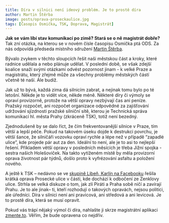 ```yaml
---
title: Díra v silnici není ideový problém. Je to prostě díra
author: Martin Štěrba
image: posts/oprava-proseckaulice.jpg
tags: [Časopis Osmička, TSK, Doprava, Magistrát]
---
```


**Jak se vám líbí stav komunikací po zimě? Stará se o ně magistrát dobře?** Tak zní otázka, na kterou se v novém čísle časopisu Osmička ptá ODS. Za nás odpovídá předseda místního sdružení [Martin Štěrba](https://praha8.pirati.cz/lide/martin-sterba.html).

Bývalo zvykem v těchto sloupcích řešit naši městskou část a kroky, které radnice udělala a nebo plánuje udělat. V poslední době, se však zdejší koalice snaží svými otázkami odvést pozornost jinam - k velké Praze a magistrátu, který zřejmě může za všechny problémy městských částí včetně té naší. Ale budiž.

Jak už to bývá, každá zima dá silnicím zabrat, a nejinak tomu bylo po té letošní. Někde je to vidět více, někde méně. Některé díry či výmoly se opraví provizorně, protože na větší opravy nezbývají čas ani peníze. Pražský rozpočet, ani rozpočet organizace odpovědné za zajišťování udržování sjízdnosti pražské silniční sítě, kterou je Technická správa komunikací hl. města Prahy (zkráceně TSK), totiž není bezedný. 

Zjednodušeně by se dalo říct, že čím frekventovanější silnice v Praze, tím větší a lepší péče. Pokud na takovém úseku dojde k destrukci povrchu, je větší šance, že silničáři vozovku opraví rychle a lépe než v případě “zapadlé ulice”, kde projede pár aut za den. Ideální to není, ale je to asi to nejlepší řešení. Příkladem větší opravy v posledních měsících je třeba Jižní spojka - sestra našich Holešoviček. Na takto vytíženém místě by měla provizorní oprava životnost pár týdnů, došlo proto k vyfrézování asfaltu a položení nového.

A ještě k TSK – nedávno se ve [skupině Libeň, Karlín na Facebooku](https://www.facebook.com/photo?fbid=10218998928740139&set=g.609687925752076) řešila krátká oprava Prosecké ulice v části, kde dochází k odbočení ze Zenklovy ulice. Strhla se velká diskuze o tom, jak zlí Piráti a Praha sobě ničí a zavírají Prahu. Je to ale jinak– ti, kteří rozhodují o takových opravách, nejsou politici, ale úředníci. Díra v silnici není ani pravicová, ani středová a ani levicová. Je to prostě díra, která se musí opravit.

Pokud vás trápí nějaký výmol či díra, nahlašte ji skrze magistrátní aplikaci [zmente.to](http://zmente.to/). Věřím, že bude opravena co nejdřív. 
